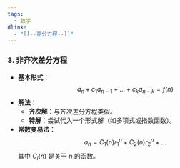 ```yaml
---
tags:
  - 数学
dlink:
  - "[[--差分方程--]]"
---
```

### **3. 非齐次差分方程**  
- **基本形式**：
  $$
  a_n + c_1 a_{n-1} + \dots + c_k a_{n-k} = f(n)
  $$
- **解法**：
  - **齐次解**：与齐次差分方程类似。  
  - **特解**：尝试代入一个形式解（如多项式或指数函数）。  
- **常数变易法**：
  $$
  a_n = C_1(n) r_1^n + C_2(n) r_2^n + \dots
  $$
  其中 $C_i(n)$ 是关于 $n$ 的函数。